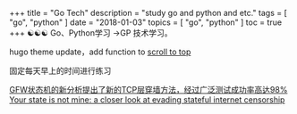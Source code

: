 +++
title = "Go Tech"
description = "study go and python and etc."
tags = [
    "go",
    "python"
]
date = "2018-01-03"
topics = [
    "go",
    "python"
]
toc = true
+++
☯☯☯ Go、Python学习 →GP 技术学习。


hugo theme update，add function to [scroll to top](https://www.w3schools.com/howto/howto_js_scroll_to_top.asp)

固定每天早上的时间进行练习

[GFW状态机的新分析提出了新的TCP层穿墙方法，经过广泛测试成功率高达98%](https://juejin.im/pin/59fc12a46d6def143500d190)
[Your state is not mine: a closer look at evading stateful internet censorship](https://dl.acm.org/citation.cfm?doid=3131365.3131374)

